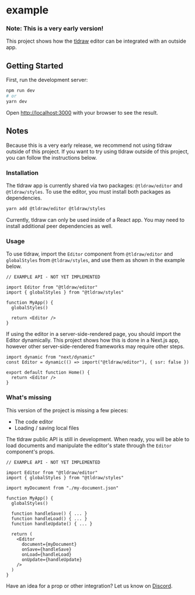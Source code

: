 # example

### Note: This is a very early version!

This project shows how the [tldraw](https://tldraw.com) editor can be integrated with an outside app.

## Getting Started

First, run the development server:

```bash
npm run dev
# or
yarn dev
```

Open [http://localhost:3000](http://localhost:3000) with your browser to see the result.

## Notes

Because this is a very early release, we recommend not using tldraw outside of this project. If you want to try using tldraw outside of this project, you can follow the instructions below.

### Installation

The tldraw app is currently shared via two packages: `@tldraw/editor` and `@tldraw/styles`. To use the editor, you must install both packages as dependencies.

```bash
yarn add @tldraw/editor @tldraw/styles
```

Currently, tldraw can only be used inside of a React app. You may need to install additional peer dependencies as well.

### Usage

To use tldraw, import the `Editor` component from `@tldraw/editor` and `globalStyles` from `@tldraw/styles`, and use them as shown in the example below.

```tsx
// EXAMPLE API - NOT YET IMPLEMENTED

import Editor from "@tldraw/editor"
import { globalStyles } from "@tldraw/styles"

function MyApp() {
  globalStyles()

  return <Editor />
}
```

If using the editor in a server-side-rendered page, you should import the Editor dynamically. This project shows how this is done in a Next.js app, however other server-side-rendered frameworks may require other steps.

```tsx
import dynamic from "next/dynamic"
const Editor = dynamic(() => import("@tldraw/editor"), { ssr: false })

export default function Home() {
  return <Editor />
}
```

### What's missing

This version of the project is missing a few pieces:

- The code editor
- Loading / saving local files

The tldraw public API is still in development. When ready, you will be able to load documents and manipulate the editor's state through the `Editor` component's props.

```tsx
// EXAMPLE API - NOT YET IMPLEMENTED

import Editor from "@tldraw/editor"
import { globalStyles } from "@tldraw/styles"

import myDocument from "./my-document.json"

function MyApp() {
  globalStyles()

  function handleSave() { ... }
  function handleLoad() { ... }
  function handleUpdate() { ... }

  return (
    <Editor
      document={myDocument}
      onSave={handleSave}
      onLoad={handleLoad}
      onUpdate={handleUpdate}
    />
  )
}
```

Have an idea for a prop or other integration? Let us know on [Discord](https://discord.gg/SBBEVCA4PG).
